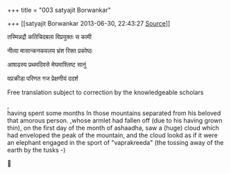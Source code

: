 +++
title = "003 satyajit Borwankar"

+++
[[satyajit Borwankar	2013-06-30, 22:43:27 [Source](https://groups.google.com/g/samskrita/c/SU9diKfUDHI)]]



तस्मिन्नद्रौ कतिचिदबला विप्रयुक्तः स कामी  

नीत्वा मासान्कनकवलय भ्रंश रिक्त प्रकोष्ठः  

आषाढस्य प्रथमदिवसे मेघमाश्लिष्ट सानुं  

वप्रक्रीडा परिणत गज प्रेक्षणीयं ददर्श  

Free translation subject to correction by the knowledgeable scholars  

,  
having spent some months In those mountains separated from his beloved that amorous person. ,whose armlet had fallen off (due to his having grown thin), on the first day of the month of ashaadha, saw a (huge) cloud which had enveloped the peak of the mountain, and the cloud lookd as if it were an elephant engaged in the sport of "vaprakreeda" (the tossing away of the earth by the tusks -)  



